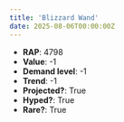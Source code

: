 ```yaml
---
title: 'Blizzard Wand'
date: 2025-08-06T00:00:00Z
---
```

- **RAP**: 4798
- **Value**: -1
- **Demand level**: -1
- **Trend**: -1
- **Projected?**: True
- **Hyped?**: True
- **Rare?**: True
